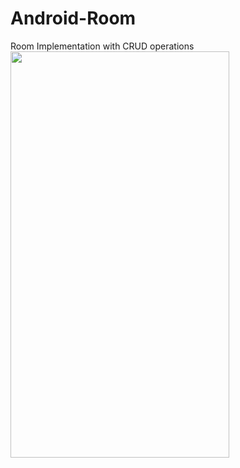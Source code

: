 # Android-Room
Room Implementation with CRUD operations
<img src="https://user-images.githubusercontent.com/42887995/139385308-dfb2a1c2-6acc-457e-b80f-110ed633959d.gif" width="350" height="650"/>
